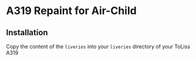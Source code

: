 # A319 Repaint for Air-Child


## Installation

Copy the content of the `liveries` into your `liveries` directory of your ToLiss A319